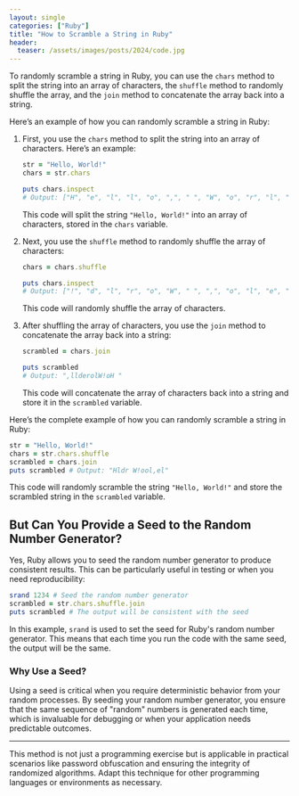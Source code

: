 ```yaml
---
layout: single
categories: ["Ruby"]
title: "How to Scramble a String in Ruby"
header:
  teaser: /assets/images/posts/2024/code.jpg
---
```


To randomly scramble a string in Ruby, you can use the `chars` method to split the string into an array of characters, the `shuffle` method to randomly shuffle the array, and the `join` method to concatenate the array back into a string.

Here’s an example of how you can randomly scramble a string in Ruby:

1. First, you use the `chars` method to split the string into an array of characters. Here’s an example:

   ```ruby
   str = "Hello, World!"
   chars = str.chars

   puts chars.inspect
   # Output: ["H", "e", "l", "l", "o", ",", " ", "W", "o", "r", "l", "d", "!"]
   ```

   This code will split the string `"Hello, World!"` into an array of characters, stored in the `chars` variable.

2. Next, you use the `shuffle` method to randomly shuffle the array of characters:

   ```ruby
   chars = chars.shuffle

   puts chars.inspect
   # Output: ["!", "d", "l", "r", "o", "W", " ", ",", "o", "l", "e", "l", "H"]
   ```

   This code will randomly shuffle the array of characters.

3. After shuffling the array of characters, you use the `join` method to concatenate the array back into a string:

   ```ruby
   scrambled = chars.join

   puts scrambled
   # Output: ",llderolW!oH "
   ```

   This code will concatenate the array of characters back into a string and store it in the `scrambled` variable.

Here’s the complete example of how you can randomly scramble a string in Ruby:

```ruby
str = "Hello, World!"
chars = str.chars.shuffle
scrambled = chars.join
puts scrambled # Output: "Hldr W!ool,el"
```

This code will randomly scramble the string `"Hello, World!"` and store the scrambled string in the `scrambled` variable.

## But Can You Provide a Seed to the Random Number Generator?

Yes, Ruby allows you to seed the random number generator to produce consistent results. This can be particularly useful in testing or when you need reproducibility:

```ruby
srand 1234 # Seed the random number generator
scrambled = str.chars.shuffle.join
puts scrambled # The output will be consistent with the seed
```

In this example, `srand` is used to set the seed for Ruby's random number generator. This means that each time you run the code with the same seed, the output will be the same.

### Why Use a Seed?

Using a seed is critical when you require deterministic behavior from your random processes. By seeding your random number generator, you ensure that the same sequence of \"random\" numbers is generated each time, which is invaluable for debugging or when your application needs predictable outcomes.

---

This method is not just a programming exercise but is applicable in practical scenarios like password obfuscation and ensuring the integrity of randomized algorithms. Adapt this technique for other programming languages or environments as necessary.